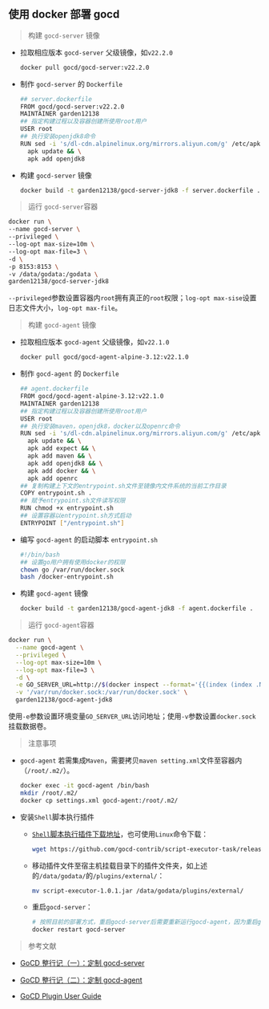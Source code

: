 ## 使用 docker 部署 gocd

> 构建 ```gocd-server``` 镜像

* 拉取相应版本 ```gocd-server``` 父级镜像，如```v22.2.0```
  
  ```bash
  docker pull gocd/gocd-server:v22.2.0
  ```

* 制作 ```gocd-server``` 的 ```Dockerfile```

  ```bash
  ## server.dockerfile
  FROM gocd/gocd-server:v22.2.0
  MAINTAINER garden12138
  ## 指定构建过程以及容器创建所使用root用户
  USER root
  ## 执行安装openjdk8命令
  RUN sed -i 's/dl-cdn.alpinelinux.org/mirrors.aliyun.com/g' /etc/apk/repositories && \  
    apk update && \
    apk add openjdk8
  ```

* 构建 ```gocd-server``` 镜像
  
  ```bash
  docker build -t garden12138/gocd-server-jdk8 -f server.dockerfile .
  ```

> 运行 ```gocd-server```容器
  
  ```bash
  docker run \
  --name gocd-server \
  --privileged \
  --log-opt max-size=10m \
  --log-opt max-file=3 \
  -d \
  -p 8153:8153 \
  -v /data/godata:/godata \
  garden12138/gocd-server-jdk8
  ```

  ```--privileged```参数设置容器内```root```拥有真正的```root```权限；```log-opt max-sise```设置日志文件大小，```log-opt max-file```。

> 构建 ```gocd-agent``` 镜像
  
* 拉取相应版本 ```gocd-agent``` 父级镜像，如```v22.1.0```
  
  ```bash
  docker pull gocd/gocd-agent-alpine-3.12:v22.1.0
  ```

* 制作 ```gocd-agent``` 的 ```Dockerfile```

  ```bash
  ## agent.dockerfile
  FROM gocd/gocd-agent-alpine-3.12:v22.1.0
  MAINTAINER garden12138
  ## 指定构建过程以及容器创建所使用root用户
  USER root
  ## 执行安装maven，openjdk8，docker以及openrc命令
  RUN sed -i 's/dl-cdn.alpinelinux.org/mirrors.aliyun.com/g' /etc/apk/repositories && \ 
    apk update && \
    apk add expect && \
    apk add maven && \
    apk add openjdk8 && \
    apk add docker && \
    apk add openrc
  ## 复制构建上下文的entrypoint.sh文件至镜像内文件系统的当前工作目录
  COPY entrypoint.sh .
  ## 赋予entrypoint.sh文件读写权限
  RUN chmod +x entrypoint.sh
  ## 设置容器以entrypoint.sh方式启动
  ENTRYPOINT ["/entrypoint.sh"]
  ```

* 编写 ```gocd-agent``` 的启动脚本 ```entrypoint.sh```

  ```bash
  #!/bin/bash
  ## 设置go用户拥有使用docker的权限
  chown go /var/run/docker.sock
  bash /docker-entrypoint.sh
  ```

* 构建 ```gocd-agent``` 镜像

  ```bash
  docker build -t garden12138/gocd-agent-jdk8 -f agent.dockerfile .
  ```

> 运行 ```gocd-agent```容器

```bash
docker run \
  --name gocd-agent \
  --privileged \
  --log-opt max-size=10m \
  --log-opt max-file=3 \
  -d \
  -e GO_SERVER_URL=http://$(docker inspect --format='{{(index (index .NetworkSettings.IPAddress))}}' gocd-server):8153/go \
  -v '/var/run/docker.sock:/var/run/docker.sock' \
  garden12138/gocd-agent-jdk8
```

使用```-e```参数设置环境变量```GO_SERVER_URL```访问地址；使用```-v```参数设置```docker.sock```挂载数据卷。

> 注意事项

* ```gocd-agent``` 若需集成```Maven```，需要拷贝```maven setting.xml```文件至容器内（```/root/.m2/```）。
  
  ```bash
  docker exec -it gocd-agent /bin/bash
  mkdir /root/.m2/
  docker cp settings.xml gocd-agent:/root/.m2/
  ```

* 安装```Shell```脚本执行插件
  
  * [```Shell```脚本执行插件下载地址](https://github.com/gocd-contrib/script-executor-task/releases/download/1.0.1/script-executor-1.0.1.jar)，也可使用```Linux```命令下载：

    ```bash
    wget https://github.com/gocd-contrib/script-executor-task/releases/download/1.0.1/script-executor-1.0.1.jar
    ```

  * 移动插件文件至宿主机挂载目录下的插件文件夹，如上述的```/data/godata/```的```/plugins/external/```：

    ```bash
    mv script-executor-1.0.1.jar /data/godata/plugins/external/
    ```
  
  * 重启```gocd-server```：

    ```bash
    # 按照目前的部署方式，重启gocd-server后需要重新运行gocd-agent，因为重启gocd-server后gocd-server的容器ip会发生变化
    docker restart gocd-server 
    ```
  
> 参考文献

* [GoCD 整行记（一）：定制 gocd-server](https://www.jianshu.com/p/e4e4ed65f100)
  
* [GoCD 整行记（二）：定制 gocd-agent](https://www.jianshu.com/p/6b0961d806d2)

* [GoCD Plugin User Guide](https://www.bookstack.cn/read/gocd-20.5-en/42e37f2ec557d5bc.md#ejh70a)
